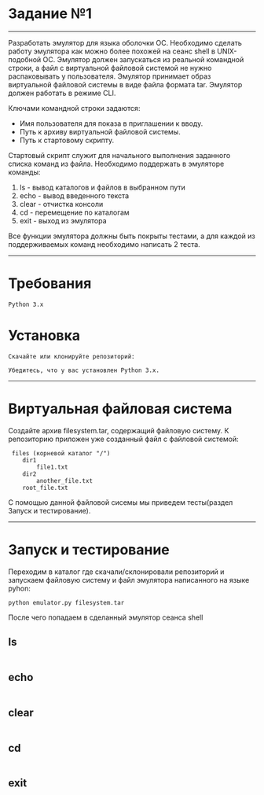 # Задание №1
---
Разработать эмулятор для языка оболочки ОС. Необходимо сделать работу эмулятора как можно более похожей на сеанс shell в UNIX-подобной ОС. Эмулятор должен запускаться из реальной командной строки, а файл с виртуальной файловой системой не нужно распаковывать у пользователя. Эмулятор принимает образ виртуальной файловой системы в виде файла формата tar. Эмулятор должен работать в режиме CLI.

Ключами командной строки задаются:
* Имя пользователя для показа в приглашении к вводу.
* Путь к архиву виртуальной файловой системы.
* Путь к стартовому скрипту.

Стартовый скрипт служит для начального выполнения заданного списка команд из файла.
Необходимо поддержать в эмуляторе команды:
1. ls - вывод каталогов и файлов в выбранном пути
2. echo - вывод введенного текста
3. clear - отчистка консоли
4. cd - перемещение по каталогам
5. exit - выход из эмулятора


Все функции эмулятора должны быть покрыты тестами, а для каждой из поддерживаемых команд необходимо написать 2 теста.

---
# Требования 
    Python 3.x
# Установка

    Скачайте или клонируйте репозиторий:

    Убедитесь, что у вас установлен Python 3.x.

--- 

# Виртуальная файловая система

Создайте архив filesystem.tar, содержащий файловую систему. К репозиторию приложен уже созданный файл с файловой системой:

```
 files (корневой каталог "/")
    dir1
        file1.txt
    dir2
        another_file.txt
    root_file.txt
```
С помощью данной файловой сисемы мы приведем тесты(раздел Запуск и тестирование).

---

# Запуск и тестирование
Переходим в каталог где скачали/склонировали репозиторий и запускаем файловую систему и файл эмулятора написанного на языке pyhon:
```
python emulator.py filesystem.tar
```

После чего попадаем в сделанный эмулятор сеанса shell 
## ls
![]()
## echo
![]()
## clear
![]()
## cd
![]()
## exit













